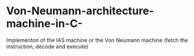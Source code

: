 # Von-Neumann-architecture-machine-in-C-
Implementon of the IAS machine or the Von Neumann machine (fetch the instruction, decode and execute)
